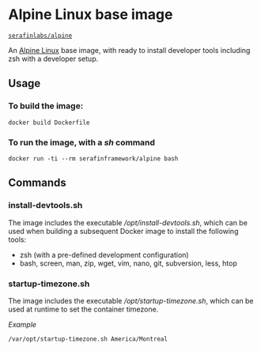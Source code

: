 # Alpine Linux base image

[`serafinlabs/alpine`](https://hub.docker.com/r/serafinlabs/alpine/)

An [Alpine Linux](https://alpinelinux.org/) base image, with  ready to install developer tools
including zsh with a developer setup.

## Usage

### To build the image:
    
    docker build Dockerfile

### To run the image, with a *sh* command

    docker run -ti --rm serafinframework/alpine bash

## Commands

### install-devtools.sh
The image includes the executable */opt/install-devtools.sh*, which can be used
when building a subsequent Docker image to install the following tools:
- zsh (with a pre-defined development configuration)
- bash, screen, man, zip, wget, vim, nano, git, subversion, less, htop

### startup-timezone.sh
The image includes the executable */opt/startup-timezone.sh*, which can be used
at runtime to set the container timezone.

*Example*

    /var/opt/startup-timezone.sh America/Montreal
